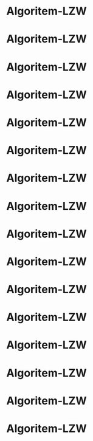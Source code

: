 # Algoritem-LZW
# Algoritem-LZW
# Algoritem-LZW
# Algoritem-LZW
# Algoritem-LZW
# Algoritem-LZW
# Algoritem-LZW
# Algoritem-LZW
# Algoritem-LZW
# Algoritem-LZW
# Algoritem-LZW
# Algoritem-LZW
# Algoritem-LZW
# Algoritem-LZW
# Algoritem-LZW
# Algoritem-LZW
